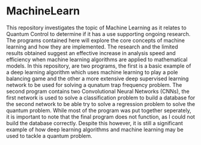 # MachineLearn
This repository investigates the topic of Machine Learning as it relates to Quantum Control to determine if it has a use supporting ongoing research. The programs contained here will explore the core concepts of machine learning and how they are implemented. The research and the limited results obtained suggest an effective increase in analysis speed and efficiency when machine learning algorithms are applied to mathematical models. 
In this repository, are two programs, the first is a basic example of a deep learning algorithm which uses machine learning to play a pole balancing game and the other a more extensive deep supervised learning network to be used for solving a qunatum trap frequency problem. 
The second program contains two Convolutional Neural Networks (CNNs), the first network is used to solve a classification problem to build a database for the second network to be able try to solve a regression problem to solve the quantum problem.
While most of the program was put together seperately, it is important to note that the final program does not function, as I could not build the database correctly. Despite this however, it is still a significant example of how deep learning algorithms and machine learning may be used to tackle a quantum problem.
